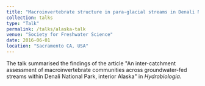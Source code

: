 ```yaml
---
title: "Macroinvertebrate structure in para-glacial streams in Denali National Park, Alaska"
collection: talks
type: "Talk"
permalink: /talks/alaska-talk
venue: "Society for Freshwater Science"
date: 2016-06-01
location: "Sacramento CA, USA"
---
```


The talk summarised the findings of the article "An inter-catchment assessment of macroinvertebrate communities across groundwater-fed streams within Denali National Park, interior Alaska" in <i>Hydrobiologia</i>. 
